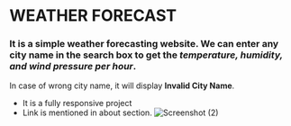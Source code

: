 # WEATHER FORECAST
### It is a simple weather forecasting website. We can enter any city name in the search box to get the *temperature, humidity, and wind pressure per hour*.
In case of wrong city name, it will display **Invalid City Name**. 
- It is a fully responsive project
- Link is mentioned in about section.
![Screenshot (2)](https://github.com/Sunanda01/WeatherForecast/assets/97533515/f11f31fe-9800-4f78-b5d8-65ddcbeeaf4a)

